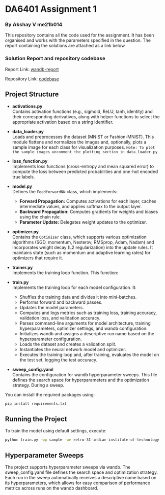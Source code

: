 # DA6401 Assignment 1
### By Akshay V me21b014

This repository contains all the code used for the assignment. It has been organised and works with the parameters specified in the question. 
The report containing the solutions are attached as a link below

### Solution Report and repository codebase

Report Link: [wandb-report](https://wandb.ai/retro-31-indian-institute-of-technology-madras/DL-assignment-01/reports/DA6401-Assignment-1-ME21B014--VmlldzoxMTY4OTkzMA)

Repository Link: [codebase](https://github.com/retro-31/DL-assignment-01)

## Project Structure

- **activations.py**  
  Contains activation functions (e.g., sigmoid, ReLU, tanh, identity) and their corresponding derivatives, along with helper functions to select the appropriate activation based on a string identifier.

- **data_loader.py**  
  Loads and preprocesses the dataset (MNIST or Fashion-MNIST). This module flattens and normalizes the images and, optionally, plots a sample image for each class for visualization purposes.
  `Note: To plot the sample images uncomment the plotting section in data_loader.py`

- **loss_function.py**  
  Implements loss functions (cross-entropy and mean squared error) to compute the loss between predicted probabilities and one-hot encoded true labels.

- **model.py**  
  Defines the `FeedforwardNN` class, which implements:
  - **Forward Propagation:** Computes activations for each layer, caches intermediate values, and applies softmax to the output layer.
  - **Backward Propagation:** Computes gradients for weights and biases using the chain rule.
  - **Parameter Update:** Delegates weight updates to the optimizer.

- **optimizer.py**  
  Contains the `Optimizer` class, which supports various optimization algorithms (SGD, momentum, Nesterov, RMSprop, Adam, Nadam) and incorporates weight decay (L2 regularization) into the update rules. It maintains state (such as momentum and adaptive learning rates) for optimizers that require it.

- **trainer.py**  
  Implements the training loop function. This function:


- **train.py**  
  Implements the training loop for each model configuration. It:

  - Shuffles the training data and divides it into mini-batches.
  - Performs forward and backward passes.
  - Updates the model parameters.
  - Computes and logs metrics such as training loss, training accuracy, validation loss, and validation accuracy.
  - Parses command-line arguments for model architecture, training hyperparameters, optimizer settings, and wandb configuration.
  - Initializes wandb and assigns a descriptive run name based on the hyperparameter configuration.
  - Loads the dataset and creates a validation split.
  - Instantiates the neural network model and optimizer.
  - Executes the training loop and, after training, evaluates the model on the test set, logging the test accuracy.

- **sweep_config.yaml**  
  Contains the configuration for wandb hyperparameter sweeps. This file defines the search space for hyperparameters and the optimization strategy. During a sweep.

You can install the required packages using:

```bash
pip install requirements.txt
```
## Running the Project

To train the model using default settings, execute:
```bash
python train.py -wp sample -we retro-31-indian-institute-of-technology-madras -d fashion_mnist -e 10 -b 64 -l cross_entropy -o nadam -lr 0.001 -m 0.5 -beta 0.5 -beta1 0.5 -beta2 0.5 -eps 1e-6 -w_d 0.0 -w_i xavier -nhl 4 -sz 64 -a tanh
```
## Hyperparameter Sweeps

The project supports hyperparameter sweeps via wandb. The sweep_config.yaml file defines the search space and optimization strategy. Each run in the sweep automatically receives a descriptive name based on its hyperparameters, which allows for easy comparison of performance metrics across runs on the wandb dashboard.